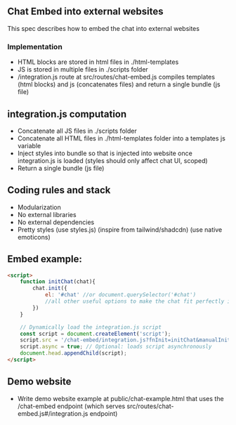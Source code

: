 ## Chat Embed into external websites

This spec describes how to embed the chat into external websites

### Implementation

- HTML blocks are stored in html files in ./html-templates
- JS is stored in multiple files in ./scripts folder
- /integration.js route at src/routes/chat-embed.js compiles templates (html blocks) and js (concatenates files) and return a single bundle (js file)

## integration.js computation

- Concatenate all JS files in ./scripts folder
- Concatenate all HTML files in ./html-templates folder into a templates js variable
- Inject styles into bundle so that is injected into website once integration.js is loaded (styles should only affect chat UI, scoped)
- Return a single bundle (js file)

## Coding rules and stack

- Modularization
- No external libraries
- No external dependencies
- Pretty styles (use styles.js) (inspire from tailwind/shadcdn) (use native emoticons)

## Embed example:

```html
<script>
    function initChat(chat){
        chat.init({
            el: '#chat' //or document.querySelector('#chat')
            //all other useful options to make the chat fit perfectly in any existing website and allow simple color or styles customization
        })
    }

    // Dynamically load the integration.js script
    const script = document.createElement('script');
    script.src = '/chat-embed/integration.js?fnInit=initChat&manualInit=true';
    script.async = true; // Optional: loads script asynchronously
    document.head.appendChild(script);
</script>
```

## Demo website

- Write demo website example at public/chat-example.html that uses the /chat-embed endpoint (which serves src/routes/chat-embed.js#/integration.js endpoint)